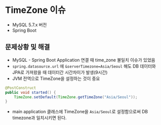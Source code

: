 # TimeZone 이슈

- MySQL 5.7.x 버전
- Spring Boot

## 문제상황 및 해결

- MySQL - Spring Boot Application 연결 때 time_zone 불일치 이슈가 있었음
- `spring.datasource.url` 에 `&serverTimezone=Asia/Seoul` 해도 DB 데이터와 JPA로 가져왔을 때 데이터간 시간차이가 발생(9시간)
- JVM 전역으로 TimeZone을 설정하는 것이 중요

```java
@PostConstruct
public void started() {
    TimeZone.setDefault(TimeZone.getTimeZone("Asia/Seoul"));
}
```
- main application 클래스에 TimeZone을 `Asia/Seoul`로 설정함으로써 DB timezone과 일치시키면 된다.